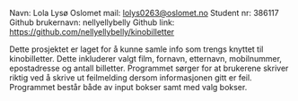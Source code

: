 Navn: Lola Lysø
Oslomet mail: lolys0263@oslomet.no
Student nr: 386117
Github brukernavn: nellyellybelly
Github link: https://github.com/nellyellybelly/kinobilletter

Dette prosjektet er laget for å kunne samle info som trengs knyttet til kinobilletter. Dette inkluderer valgt film, fornavn, etternavn, mobilnummer, epostadresse og antall billetter. Programmet sørger for at brukerene skriver riktig ved å skrive ut feilmelding dersom informasjonen gitt er feil. Programmet består både av input bokser samt med valg bokser.
